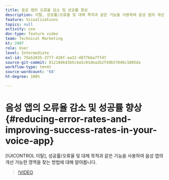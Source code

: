 ```yaml
---
title: 음성 앱의 오류율 감소 및 성공률 향상
description: 이탈, 성공률/오류율 및 대체 목적과 같은 기능을 사용하여 음성 앱의 개선 가능한 영역을 찾는 방법에 대해 알아봅니다.
feature: Visualizations
topics: null
activity: use
doc-type: feature video
team: Technical Marketing
kt: 2907
role: User
level: Intermediate
exl-id: 79a52035-3777-428f-aa32-4877bba7ff47
source-git-commit: 812184643b5c4a5c01dea2b2f49b57049c1805da
workflow-type: tm+mt
source-wordcount: '68'
ht-degree: 100%

---
```


# 음성 앱의 오류율 감소 및 성공률 향상 {#reducing-error-rates-and-improving-success-rates-in-your-voice-app}

[!UICONTROL 이탈], 성공률/오류율 및 대체 목적과 같은 기능을 사용하여 음성 앱의 개선 가능한 영역을 찾는 방법에 대해 알아봅니다.

>[!VIDEO](https://video.tv.adobe.com/v/27222/?quality=12&learn=on)
